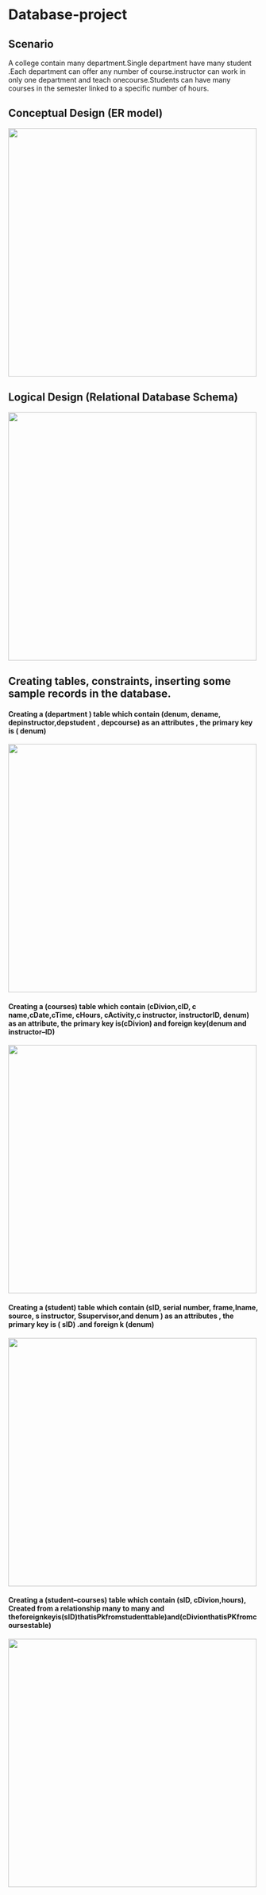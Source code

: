 # Database-project

## Scenario
A college contain many department.Single department have many student .Each department can offer any number of course.instructor can work in only one department and teach onecourse.Students can have many courses in the semester linked to a specific number of hours.

## Conceptual Design (ER model)
<img src= "https://github.com/maysoon-1/Database-project/assets/107502613/4cf687d0-4f17-4895-898f-8ec31e2ec2f7" width = "500">

## Logical Design (Relational Database Schema)
<img src= "https://github.com/maysoon-1/Database-project/assets/107502613/48e22d75-b009-4886-b6aa-04780e3956de" width = "500">

##  Creating tables, constraints, inserting some sample records in the database.

 #### Creating a (department ) table which contain (denum, dename, depinstructor,depstudent , depcourse) as an attributes , the primary key is ( denum)

<img src= "https://github.com/maysoon-1/Database-project/assets/107502613/71752534-6f6d-4cb0-9517-e8da5bde79d6" width = "500">
 
#### Creating a (courses) table which contain (cDivion,cID, c name,cDate,cTime, cHours, cActivity,c instructor, instructorID, denum) as an attribute, the primary key is(cDivion) and foreign key(denum and instructor–ID)   

<img src= "https://github.com/maysoon-1/Database-project/assets/107502613/8380e0a4-3f75-44d9-ac64-2377a7b1baba" width = "500">

#### Creating a (student) table which contain (sID, serial number, frame,lname, source, s instructor, Ssupervisor,and denum ) as an attributes , the primary key is ( sID) .and foreign k (denum)

<img src= "https://github.com/maysoon-1/Database-project/assets/107502613/f80278c9-1f3e-4d08-b6b8-21ea72a5d590ey" width = "500">

#### Creating a (student–courses) table which contain (sID, cDivion,hours), Created from a relationship many to many and theforeignkeyis(sID)thatisPkfromstudenttable)and(cDivionthatisPKfromcoursestable)  

<img src= "https://github.com/maysoon-1/Database-project/assets/107502613/1616dc10-043b-4da4-9dec-92f83a8dade6" width = "500">

